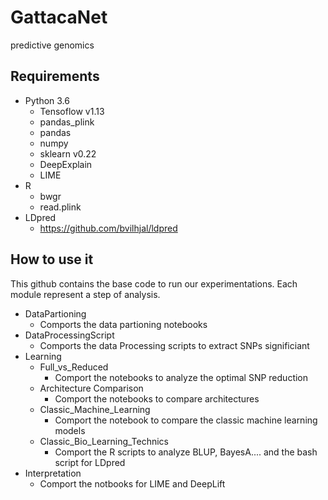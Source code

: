 # GattacaNet
predictive genomics
## Requirements
  * Python 3.6
    * Tensoflow v1.13
    * pandas_plink
    * pandas
    * numpy
    * sklearn v0.22
    * DeepExplain
    * LIME
  * R
    * bwgr
    * read.plink
  * LDpred
    * https://github.com/bvilhjal/ldpred
   
 ## How to use it 
 
 This github contains the base code to run our experimentations. Each module represent a step of analysis. 
  * DataPartioning
    * Comports the data partioning notebooks
  * DataProcessingScript
    * Comports the data Processing scripts to extract SNPs significiant
  * Learning
    * Full_vs_Reduced
      * Comport the notebooks to analyze the optimal SNP reduction
    * Architecture Comparison 
      * Comport the notebooks to compare architectures
    * Classic_Machine_Learning
      * Comport the notebook to compare the classic machine learning models
    * Classic_Bio_Learning_Technics
      * Comport the R scripts to analyze BLUP, BayesA.... and the bash script for LDpred
  * Interpretation
    * Comport the notbooks for LIME and DeepLift


